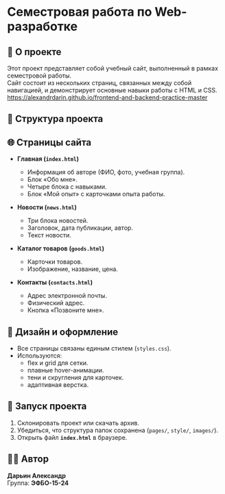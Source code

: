 # Семестровая работа по Web-разработке 

## 📌 О проекте
Этот проект представляет собой учебный сайт, выполненный в рамках семестровой работы.  
Сайт состоит из нескольких страниц, связанных между собой навигацией, и демонстрирует основные навыки работы с HTML и CSS.
https://alexandrdarin.github.io/frontend-and-backend-practice-master
## 📂 Структура проекта

## 🌐 Страницы сайта
- **Главная (`index.html`)**
  - Информация об авторе (ФИО, фото, учебная группа).
  - Блок «Обо мне».
  - Четыре блока с навыками.
  - Блок «Мой опыт» с карточками опыта работы.

- **Новости (`news.html`)**
  - Три блока новостей.
  - Заголовок, дата публикации, автор.
  - Текст новости.

- **Каталог товаров (`goods.html`)**
  - Карточки товаров.
  - Изображение, название, цена.

- **Контакты (`contacts.html`)**
  - Адрес электронной почты.
  - Физический адрес.
  - Кнопка «Позвоните мне».

## 🎨 Дизайн и оформление
- Все страницы связаны единым стилем (`styles.css`).
- Используются:
  - flex и grid для сетки.
  - плавные hover-анимации.
  - тени и скругления для карточек.
  - адаптивная верстка.

## 🚀 Запуск проекта
1. Склонировать проект или скачать архив.
2. Убедиться, что структура папок сохранена (`pages/`, `style/`, `images/`).
3. Открыть файл **`index.html`** в браузере.

## 👨‍💻 Автор
**Дарьин Александр**  
Группа: **ЭФБО-15-24**
